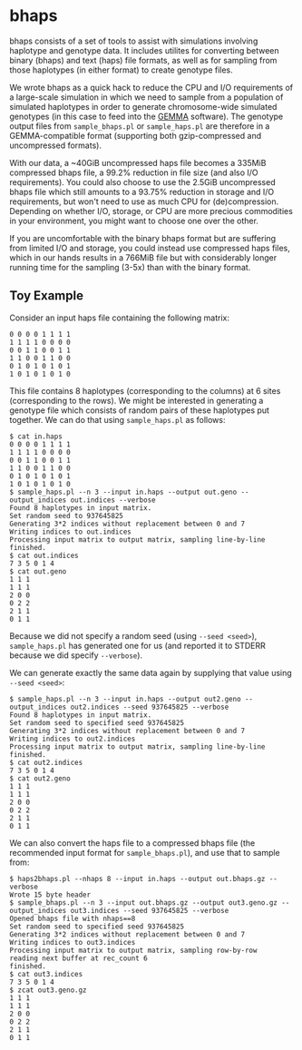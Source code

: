 bhaps
=====

bhaps consists of a set of tools to assist with simulations involving haplotype and genotype data. 
It includes utilites for converting between binary (bhaps) and text (haps) file formats, as well 
as for sampling from those haplotypes (in either format) to create genotype files. 

We wrote bhaps as a quick hack to reduce the CPU and I/O requirements of a large-scale simulation in 
which we need to sample from a population of simulated haplotypes in order to generate chromosome-wide 
simulated genotypes (in this case to feed into the [GEMMA](http://stephenslab.uchicago.edu/software.html#gemma) 
software).  The genotype output files from `sample_bhaps.pl` or `sample_haps.pl` are therefore in a 
GEMMA-compatible format (supporting both gzip-compressed and uncompressed formats). 

With our data, a ~40GiB uncompressed haps file becomes a 335MiB compressed bhaps file, a 99.2% reduction 
in file size (and also I/O requirements). You could also choose to use the 2.5GiB uncompressed bhaps file 
which still amounts to a 93.75% reduction in storage and I/O requirements, but won't need to use as much 
CPU for (de)compression. Depending on whether I/O, storage, or CPU are more precious commodities in your 
environment, you might want to choose one over the other. 

If you are uncomfortable with the binary bhaps format but are suffering from limited I/O and storage, 
you could instead use compressed haps files, which in our hands results in a 766MiB file but with 
considerably longer running time for the sampling (3-5x) than with the binary format. 


Toy Example
-----------

Consider an input haps file containing the following matrix: 
```
0 0 0 0 1 1 1 1
1 1 1 1 0 0 0 0
0 0 1 1 0 0 1 1
1 1 0 0 1 1 0 0
0 1 0 1 0 1 0 1
1 0 1 0 1 0 1 0
```

This file contains 8 haplotypes (corresponding to the columns) at 6 sites (corresponding to the rows). 
We might be interested in generating a genotype file which consists of random pairs of these haplotypes 
put together. We can do that using `sample_haps.pl` as follows:

```
$ cat in.haps
0 0 0 0 1 1 1 1
1 1 1 1 0 0 0 0
0 0 1 1 0 0 1 1
1 1 0 0 1 1 0 0
0 1 0 1 0 1 0 1
1 0 1 0 1 0 1 0
$ sample_haps.pl --n 3 --input in.haps --output out.geno --output_indices out.indices --verbose
Found 8 haplotypes in input matrix.
Set random seed to 937645825
Generating 3*2 indices without replacement between 0 and 7
Writing indices to out.indices
Processing input matrix to output matrix, sampling line-by-line
finished.
$ cat out.indices 
7 3 5 0 1 4
$ cat out.geno 
1 1 1
1 1 1
2 0 0
0 2 2
2 1 1
0 1 1
```

Because we did not specify a random seed (using `--seed <seed>`), `sample_haps.pl` has generated one 
for us (and reported it to STDERR because we did specify `--verbose`). 

We can generate exactly the same data again by supplying that value using `--seed <seed>`:
```
$ sample_haps.pl --n 3 --input in.haps --output out2.geno --output_indices out2.indices --seed 937645825 --verbose
Found 8 haplotypes in input matrix.
Set random seed to specified seed 937645825
Generating 3*2 indices without replacement between 0 and 7
Writing indices to out2.indices
Processing input matrix to output matrix, sampling line-by-line
finished.
$ cat out2.indices 
7 3 5 0 1 4
$ cat out2.geno
1 1 1
1 1 1
2 0 0
0 2 2
2 1 1
0 1 1
```

We can also convert the haps file to a compressed bhaps file (the recommended input format for `sample_bhaps.pl`), 
and use that to sample from:
```
$ haps2bhaps.pl --nhaps 8 --input in.haps --output out.bhaps.gz --verbose
Wrote 15 byte header
$ sample_bhaps.pl --n 3 --input out.bhaps.gz --output out3.geno.gz --output_indices out3.indices --seed 937645825 --verbose
Opened bhaps file with nhaps==8
Set random seed to specified seed 937645825
Generating 3*2 indices without replacement between 0 and 7
Writing indices to out3.indices
Processing input matrix to output matrix, sampling row-by-row
reading next buffer at rec_count 6
finished.
$ cat out3.indices 
7 3 5 0 1 4
$ zcat out3.geno.gz 
1 1 1
1 1 1
2 0 0
0 2 2
2 1 1
0 1 1
```

